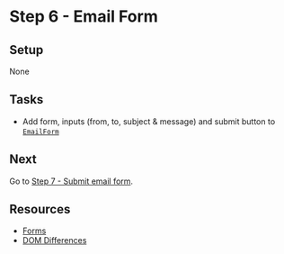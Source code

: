 # Step 6 - Email Form

## Setup

None

## Tasks

- Add form, inputs (from, to, subject & message) and submit button to [`EmailForm`](src/components/EmailForm.js)

## Next

Go to [Step 7 - Submit email form](https://github.com/benmvp/react-workshop/tree/master/07-submit-email-form).

## Resources

- [Forms](https://facebook.github.io/react/docs/forms.html)
- [DOM Differences](https://facebook.github.io/react/docs/dom-differences.html)
